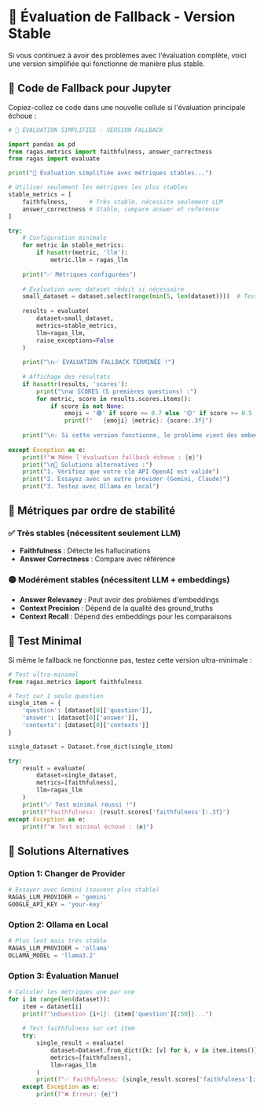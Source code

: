 # 🚨 Évaluation de Fallback - Version Stable

Si vous continuez à avoir des problèmes avec l'évaluation complète, voici une version simplifiée qui fonctionne de manière plus stable.

## 📝 Code de Fallback pour Jupyter

Copiez-collez ce code dans une nouvelle cellule si l'évaluation principale échoue :

```python
# 🛟 ÉVALUATION SIMPLIFIÉE - VERSION FALLBACK

import pandas as pd
from ragas.metrics import faithfulness, answer_correctness
from ragas import evaluate

print("🛟 Évaluation simplifiée avec métriques stables...")

# Utiliser seulement les métriques les plus stables
stable_metrics = [
    faithfulness,      # Très stable, nécessite seulement LLM
    answer_correctness # Stable, compare answer et reference
]

try:
    # Configuration minimale
    for metric in stable_metrics:
        if hasattr(metric, 'llm'):
            metric.llm = ragas_llm
    
    print("✅ Métriques configurées")
    
    # Évaluation avec dataset réduit si nécessaire
    small_dataset = dataset.select(range(min(5, len(dataset))))  # Tester sur 5 premières questions
    
    results = evaluate(
        dataset=small_dataset,
        metrics=stable_metrics,
        llm=ragas_llm,
        raise_exceptions=False
    )
    
    print("\n✅ ÉVALUATION FALLBACK TERMINÉE !")
    
    # Affichage des résultats
    if hasattr(results, 'scores'):
        print("\n📊 SCORES (5 premières questions) :")
        for metric, score in results.scores.items():
            if score is not None:
                emoji = '🟢' if score >= 0.7 else '🟡' if score >= 0.5 else '🔴'
                print(f"   {emoji} {metric}: {score:.3f}")
    
    print("\n💡 Si cette version fonctionne, le problème vient des embeddings ou des métriques de contexte.")
    
except Exception as e:
    print(f"❌ Même l'évaluation fallback échoue : {e}")
    print("\n🔧 Solutions alternatives :")
    print("1. Vérifiez que votre clé API OpenAI est valide")
    print("2. Essayez avec un autre provider (Gemini, Claude)")
    print("3. Testez avec Ollama en local")
```

## 🔧 Métriques par ordre de stabilité

### ✅ Très stables (nécessitent seulement LLM)
- **Faithfulness** : Détecte les hallucinations
- **Answer Correctness** : Compare avec référence

### 🟡 Modérément stables (nécessitent LLM + embeddings)
- **Answer Relevancy** : Peut avoir des problèmes d'embeddings
- **Context Precision** : Dépend de la qualité des ground_truths
- **Context Recall** : Dépend des embeddings pour les comparaisons

## 🎯 Test Minimal

Si même le fallback ne fonctionne pas, testez cette version ultra-minimale :

```python
# Test ultra-minimal
from ragas.metrics import faithfulness

# Test sur 1 seule question
single_item = {
    'question': [dataset[0]['question']],
    'answer': [dataset[0]['answer']], 
    'contexts': [dataset[0]['contexts']]
}

single_dataset = Dataset.from_dict(single_item)

try:
    result = evaluate(
        dataset=single_dataset,
        metrics=[faithfulness],
        llm=ragas_llm
    )
    print("✅ Test minimal réussi !")
    print(f"Faithfulness: {result.scores['faithfulness']:.3f}")
except Exception as e:
    print(f"❌ Test minimal échoué : {e}")
```

## 🔄 Solutions Alternatives

### Option 1: Changer de Provider
```python
# Essayer avec Gemini (souvent plus stable)
RAGAS_LLM_PROVIDER = 'gemini'
GOOGLE_API_KEY = 'your-key'
```

### Option 2: Ollama en Local
```python
# Plus lent mais très stable
RAGAS_LLM_PROVIDER = 'ollama'
OLLAMA_MODEL = 'llama3.2'
```

### Option 3: Évaluation Manuel
```python
# Calculer les métriques une par une
for i in range(len(dataset)):
    item = dataset[i]
    print(f"\nQuestion {i+1}: {item['question'][:50]}...")
    
    # Test faithfulness sur cet item
    try:
        single_result = evaluate(
            dataset=Dataset.from_dict({k: [v] for k, v in item.items()}),
            metrics=[faithfulness],
            llm=ragas_llm
        )
        print(f"✅ Faithfulness: {single_result.scores['faithfulness']:.3f}")
    except Exception as e:
        print(f"❌ Erreur: {e}")
```